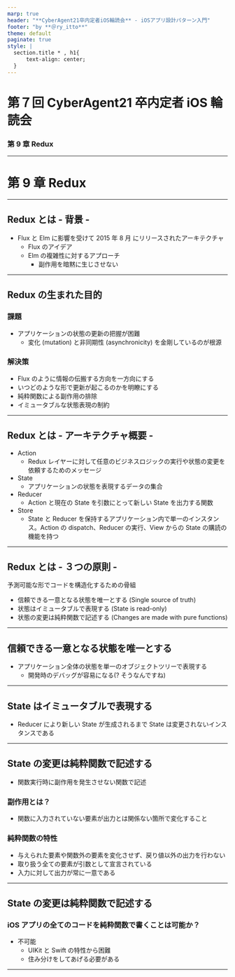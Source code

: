 ```yaml
---
marp: true
header: "**CyberAgent21卒内定者iOS輪読会** - iOSアプリ設計パターン入門"
footer: "by **＠ry_itto**"
theme: default
paginate: true
style: |
  section.title * , h1{
      text-align: center;
  }
---
```


# 第７回 CyberAgent21 卒内定者 iOS 輪読会

### 第 9 章 Redux

---

# 第 9 章 Redux

---

## Redux とは - 背景 -

- Flux と Elm に影響を受けて 2015 年 8 月 にリリースされたアーキテクチャ
  - Flux のアイデア
  - Elm の複雑性に対するアプローチ
    - 副作用を暗黙に生じさせない

---

## Redux の生まれた目的

### 課題

- アプリケーションの状態の更新の把握が困難
  - 変化 (mutation) と非同期性 (asynchronicity) を金剛しているのが根源

### 解決策

- Flux のように情報の伝搬する方向を一方向にする
- いつどのような形で更新が起こるのかを明瞭にする
- 純粋関数による副作用の排除
- イミュータブルな状態表現の制約

---

## Redux とは - アーキテクチャ概要 -

- Action
  - Redux レイヤーに対して任意のビジネスロジックの実行や状態の変更を依頼するためのメッセージ
- State
  - アプリケーションの状態を表現するデータの集合
- Reducer
  - Action と現在の State を引数にとって新しい State を出力する関数
- Store
  - State と Reducer を保持するアプリケーション内で単一のインスタンス。Action の dispatch、Reducer の実行、View からの State の購読の機能を持つ

---

## Redux とは - ３つの原則 -

予測可能な形でコードを構造化するための骨組

- 信頼できる一意となる状態を唯一とする (Single source of truth)
- 状態はイミュータブルで表現する (State is read-only)
- 状態の変更は純粋関数で記述する (Changes are made with pure functions)

---

## 信頼できる一意となる状態を唯一とする

- アプリケーション全体の状態を単一のオブジェクトツリーで表現する
  - 開発時のデバッグが容易になる(? そうなんですね)

---

## State はイミュータブルで表現する

- Reducer により新しい State が生成されるまで State は変更されないインスタンスである

---

## State の変更は純粋関数で記述する

- 関数実行時に副作用を発生させない関数で記述

### 副作用とは？

- 関数に入力されていない要素が出力とは関係ない箇所で変化すること

### 純粋関数の特性

- 与えられた要素や関数外の要素を変化させず、戻り値以外の出力を行わない
- 取り扱う全ての要素が引数として宣言されている
- 入力に対して出力が常に一意である

---

## State の変更は純粋関数で記述する

### iOS アプリの全てのコードを純粋関数で書くことは可能か？

- 不可能
  - UIKit と Swift の特性から困難
  - 住み分けをしてあげる必要がある

---
